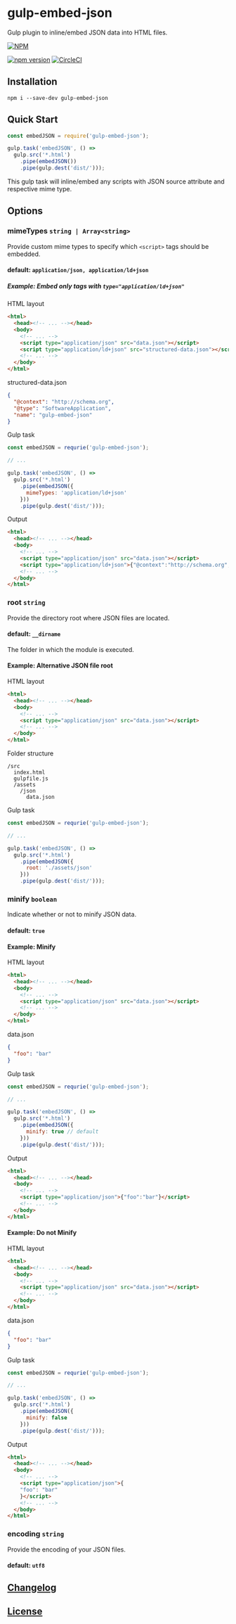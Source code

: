 # gulp-embed-json

Gulp plugin to inline/embed JSON data into HTML files.

[![NPM](https://nodei.co/npm/gulp-embed-json.png?downloads=true)](https://nodei.co/npm/gulp-embed-json/)

[![npm version](https://badge.fury.io/js/gulp-embed-json.svg)](http://badge.fury.io/js/gulp-embed-json)
[![CircleCI](https://circleci.com/gh/haensl/gulp-embed-json.svg?style=svg)](https://circleci.com/gh/haensl/gulp-embed-json)

## Installation

```shell
npm i --save-dev gulp-embed-json
```

## Quick Start
```javascript
const embedJSON = require('gulp-embed-json');

gulp.task('embedJSON', () =>
  gulp.src('*.html')
    .pipe(embedJSON())
    .pipe(gulp.dest('dist/')));
```

This gulp task will inline/embed any scripts with JSON source attribute and respective mime type.

## Options

### mimeTypes `string | Array<string>`

Provide custom mime types to specify which `<script>` tags should be embedded.

#### default: `application/json, application/ld+json`

##### Example: Embed only tags with `type="application/ld+json"`

HTML layout
```html
<html>
  <head><!-- ... --></head>
  <body>
    <!-- ... -->
    <script type="application/json" src="data.json"></script>
    <script type="application/ld+json" src="structured-data.json"></script>
    <!-- ... -->
  </body>
</html>
```

structured-data.json
```json
{
  "@context": "http://schema.org",
  "@type": "SoftwareApplication",
  "name": "gulp-embed-json"
}
```

Gulp task
```javascript
const embedJSON = requrie('gulp-embed-json');

// ...

gulp.task('embedJSON', () =>
  gulp.src('*.html')
    .pipe(embedJSON({
      mimeTypes: 'application/ld+json'
    }))
    .pipe(gulp.dest('dist/')));
```

Output
```html
<html>
  <head><!-- ... --></head>
  <body>
    <!-- ... -->
    <script type="application/json" src="data.json"></script>
    <script type="application/ld+json">{"@context":"http://schema.org","@type":"SoftwareApplication","name":"gulp-embed-json"}</script>
    <!-- ... -->
  </body>
</html>
```

### root `string`

Provide the directory root where JSON files are located.

#### default: `__dirname`

The folder in which the module is executed.

#### Example: Alternative JSON file root

HTML layout
```html
<html>
  <head><!-- ... --></head>
  <body>
    <!-- ... -->
    <script type="application/json" src="data.json"></script>
    <!-- ... -->
  </body>
</html>
```


Folder structure
```shell
/src
  index.html
  gulpfile.js
  /assets
    /json
      data.json
```

Gulp task
```javascript
const embedJSON = requrie('gulp-embed-json');

// ...

gulp.task('embedJSON', () =>
  gulp.src('*.html')
    .pipe(embedJSON({
      root: './assets/json'
    }))
    .pipe(gulp.dest('dist/')));
```

### minify `boolean`

Indicate whether or not to minify JSON data.

#### default: `true`

#### Example: Minify

HTML layout
```html
<html>
  <head><!-- ... --></head>
  <body>
    <!-- ... -->
    <script type="application/json" src="data.json"></script>
    <!-- ... -->
  </body>
</html>
```

data.json
```json
{
  "foo": "bar"
}
```

Gulp task
```javascript
const embedJSON = requrie('gulp-embed-json');

// ...

gulp.task('embedJSON', () =>
  gulp.src('*.html')
    .pipe(embedJSON({
      minify: true // default
    }))
    .pipe(gulp.dest('dist/')));
```

Output
```html
<html>
  <head><!-- ... --></head>
  <body>
    <!-- ... -->
    <script type="application/json">{"foo":"bar"}</script>
    <!-- ... -->
  </body>
</html>
```

#### Example: Do not Minify

HTML layout
```html
<html>
  <head><!-- ... --></head>
  <body>
    <!-- ... -->
    <script type="application/json" src="data.json"></script>
    <!-- ... -->
  </body>
</html>
```

data.json
```json
{
  "foo": "bar"
}
```

Gulp task
```javascript
const embedJSON = requrie('gulp-embed-json');

// ...

gulp.task('embedJSON', () =>
  gulp.src('*.html')
    .pipe(embedJSON({
      minify: false
    }))
    .pipe(gulp.dest('dist/')));
```

Output
```html
<html>
  <head><!-- ... --></head>
  <body>
    <!-- ... -->
    <script type="application/json">{
    "foo": "bar"
    }</script>
    <!-- ... -->
  </body>
</html>
```

### encoding `string`

Provide the encoding of your JSON files.

#### default: `utf8`

## [Changelog](CHANGELOG.md)

## [License](LICENSE)
